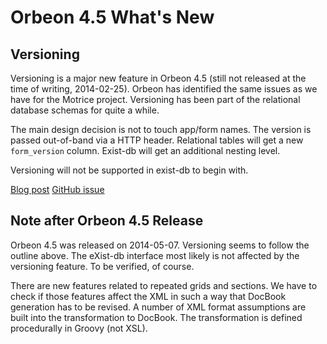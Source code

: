 # Orbeon 4.5 What's New #

## Versioning ##

Versioning is a major new feature in Orbeon 4.5 (still not released at the time of writing, 2014-02-25). Orbeon has identified the same issues as we have for the Motrice project. Versioning has been part of the relational database schemas for quite a while.

The main design decision is not to touch app/form names. The version is passed out-of-band via a HTTP header. Relational tables will get a new `form_version` column. Exist-db will get an additional nesting level.

Versioning will not be supported in exist-db to begin with.

[Blog post](http://blog.orbeon.com/2014/02/form-versioning.html)
[GitHub issue](https://github.com/orbeon/orbeon-forms/issues/1157)

## Note after Orbeon 4.5 Release ##

Orbeon 4.5 was released on 2014-05-07. Versioning seems to follow the outline above. The eXist-db interface most likely is not affected by the versioning feature. To be verified, of course.

There are new features related to repeated grids and sections. We have to check if those features affect the XML in such a way that DocBook generation has to be revised. A number of XML format assumptions are built into the transformation to DocBook. The transformation is defined procedurally in Groovy (not XSL).

